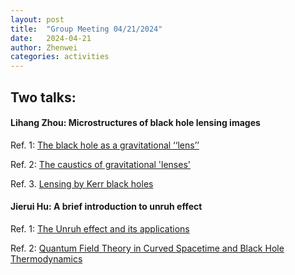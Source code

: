 ```yaml
---
layout: post
title:  "Group Meeting 04/21/2024"
date:   2024-04-21
author: Zhenwei
categories: activities
---
```




## Two talks:

####  Lihang Zhou: Microstructures of black hole lensing images

Ref. 1: [The black hole as a gravitational ‘‘lens’’](https://pubs.aip.org/aapt/ajp/article-abstract/55/5/428/1038672/The-black-hole-as-a-gravitational-lens?redirectedFrom=fulltext)

Ref. 2: [The caustics of gravitational 'lenses'](https://ui.adsabs.harvard.edu/abs/1983ApJ...271..551O/abstract)

Ref. 3. [Lensing by Kerr black holes](https://journals.aps.org/prd/abstract/10.1103/PhysRevD.101.044031)


####  Jierui Hu: A brief introduction to unruh effect

Ref. 1: [The Unruh effect and its applications](https://journals.aps.org/rmp/abstract/10.1103/RevModPhys.80.787)

Ref. 2: [Quantum Field Theory in Curved Spacetime and Black Hole Thermodynamics](https://press.uchicago.edu/ucp/books/book/chicago/Q/bo3684008.html)

